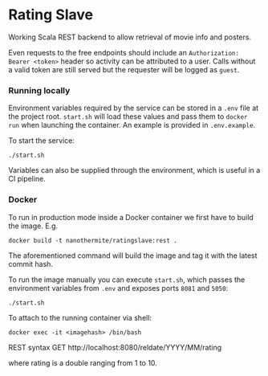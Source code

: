 # Rating Slave

Working Scala REST backend to allow retrieval of movie info and posters.

Even requests to the free endpoints should include an `Authorization: Bearer <token>`
header so activity can be attributed to a user. Calls without a valid token are
still served but the requester will be logged as `guest`.

### Running locally

Environment variables required by the service can be stored in a `.env` file at
the project root. `start.sh` will load these values and pass them to
`docker run` when launching the container. An example is provided in
`.env.example`.

To start the service:

```
./start.sh
```

Variables can also be supplied through the environment, which is useful in a CI
pipeline.

### Docker

To run in production mode inside a Docker container we first have to build the image. E.g.

```
docker build -t nanothermite/ratingslave:rest .
```

The aforementioned command will build the image and tag it with the latest commit hash.

To run the image manually you can execute `start.sh`, which passes the
environment variables from `.env` and exposes ports `8081` and `5050`:

```
./start.sh
```

To attach to the running container via shell:

```
docker exec -it <imagehash> /bin/bash
```

REST syntax
GET http://localhost:8080/reldate/YYYY/MM/rating

where rating is a double ranging from 1 to 10.
